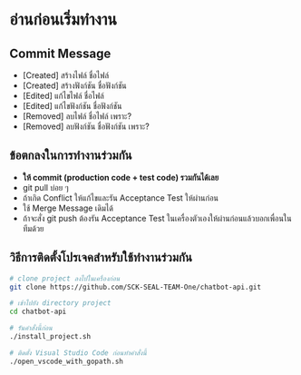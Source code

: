 # อ่านก่อนเริ่มทำงาน
## Commit Message
- [Created] สร้างไฟล์ ชื่อไฟล์
- [Created] สร้างฟังก์ชัน ชื่อฟังก์ชัน
- [Edited] แก้ไขไฟล์ ชื่อไฟล์
- [Edited] แก้ไขฟังก์ชัน ชื่อฟังก์ชัน
- [Removed] ลบไฟล์ ชื่อไฟล์ เพราะ?
- [Removed] ลบฟังก์ชัน ชื่อฟังก์ชัน เพราะ?

## ข้อตกลงในการทำงานร่วมกัน
- **ให้ commit (production code + test code) รวมกันได้เลย**
- git pull บ่อย ๆ
- ถ้าเกิด Conflict ให้แก้ไขและรัน Acceptance Test ให้ผ่านก่อน
- ใช้ Merge Message เดิมได้
- ถ้าจะสั่ง git push ต้องรัน Acceptance Test ในเครื่องตัวเองให้ผ่านก่อนแล้วบอกเพื่อนในทีมด้วย

## วิธีการติดตั้งโปรเจคสำหรับใช้ทำงานร่วมกัน
```bash
# clone project ลงไปในเครื่องก่อน
git clone https://github.com/SCK-SEAL-TEAM-One/chatbot-api.git

# เข้าไปยัง directory project
cd chatbot-api

# รันคำสั่งนี้ก่อน
./install_project.sh

# ติดตั้ง Visual Studio Code ก่อนทำคำสั่งนี้
./open_vscode_with_gopath.sh

```
